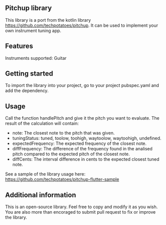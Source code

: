 ## Pitchup library

This library is a port from the kotlin library https://github.com/techpotatoes/pitchup. It can be used to implement your own instrument tuning app.

## Features

Instruments supported: Guitar

## Getting started

To import the library into your project, go to your project pubspec.yaml and add the dependency.

## Usage

Call the function handlePitch and give it the pitch you want to evaluate. The result of the calculation will contain: 
  
  - note: The closest note to the pitch that was given. 
  - tuningStatus: tuned, toolow, toohigh, waytoolow, waytoohigh, undefined.
  - expectedFrequency: The expected frequency of the closest note.
  - diffFrequency: The difference of the frequency found in the analised pitch compared to the expected pitch of the closest note. 
  - diffCents: The interval difference in cents to the expected closest tuned note. 

See a sample of the library usage here: https://github.com/techpotatoes/pitchup-flutter-sample

## Additional information

This is an open-source library. Feel free to copy and modify it as you wish. You are also more than encoraged to submit pull request to fix or improve the library.